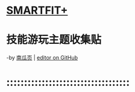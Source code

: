 # [SMARTFIT+](https://mbsft.wordpress.com/)
# 技能游玩主题收集贴
-by [南瓜页](https://imngy.wordpress.com)  |  [editor on GitHub](https://github.com/myio/myio.github.io/edit/master/README.md)  
# :::::::::::::::::::::::::::::::::::

